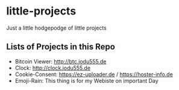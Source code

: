 # little-projects
Just a little hodgepodge of little projects

## Lists of Projects in this Repo

* Bitcoin Viewer: http://btc.jodu555.de
* Clock: http://clock.jodu555.de
* Cookie-Consent: https://ez-uploader.de / https://hoster-info.de
* Emoji-Rain: This thing is for my Webiste on important Day

<!---
* <span style="color:#0366d6">Cookie-Consent</span>. https://ez-uploader.de / https://hoster-info.de
-->